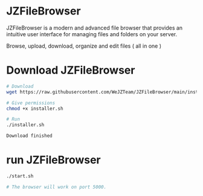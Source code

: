 # JZFileBrowser
JZFileBrowser is a modern and advanced file browser that provides an intuitive user interface for managing files and folders on your server.

Browse, upload, download, organize and edit files ( all in one )

# Download JZFileBrowser
  
```bash
# Download
wget https://raw.githubusercontent.com/WeJZTeam/JZFileBrowser/main/installer.sh

# Give permissions
chmod +x installer.sh

# Run
./installer.sh

Download finished
```

# run JZFileBrowser
  
```bash
./start.sh

# The browser will work on port 5000.
```
